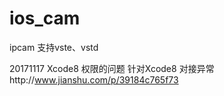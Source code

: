 # ios_cam
ipcam 
支持vste、vstd

20171117
Xcode8 权限的问题
针对Xcode8 对接异常http://www.jianshu.com/p/39184c765f73



